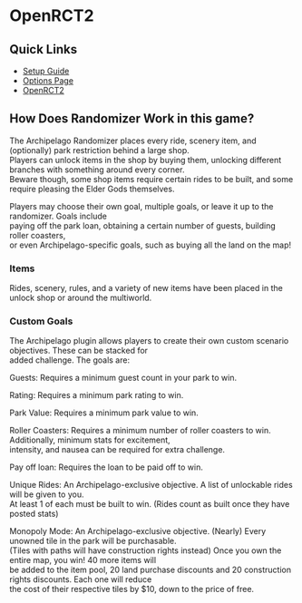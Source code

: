 # OpenRCT2

## Quick Links
- [Setup Guide](../tutorial/OpenRCT2/setup/en)
- [Options Page](../player-options)
- [OpenRCT2](https://openrct2.io/)

## How Does Randomizer Work in this game?

The Archipelago Randomizer places every ride, scenery item, and (optionally) park restriction behind a large shop.\
Players can unlock items in the shop by buying them, unlocking different branches with something around every corner.\
Beware though, some shop items require certain rides to be built, and some require pleasing the Elder Gods themselves.

Players may choose their own goal, multiple goals, or leave it up to the randomizer. Goals include \
paying off the park loan, obtaining a certain number of guests, building roller coasters, \
or even Archipelago-specific goals, such as buying all the land on the map!

### Items

Rides, scenery, rules, and a variety of new items have been placed in the unlock shop or around the multiworld. 


### Custom Goals

The Archipelago plugin allows players to create their own custom scenario objectives. These can be stacked for \
added challenge. The goals are:

Guests: Requires a minimum guest count in your park to win.

Rating: Requires a minimum park rating to win.

Park Value: Requires a minimum park value to win.

Roller Coasters: Requires a minimum number of roller coasters to win. Additionally, minimum stats for excitement, \
intensity, and nausea can be required for extra challenge.

Pay off loan: Requires the loan to be paid off to win.

Unique Rides: An Archipelago-exclusive objective. A list of unlockable rides will be given to you. \
At least 1 of each must be built to win. (Rides count as built once they have posted stats)

Monopoly Mode: An Archipelago-exclusive objective. (Nearly) Every unowned tile in the park will be purchasable. \
(Tiles with paths will have construction rights instead) Once you own the entire map, you win! 40 more items will\
be added to the item pool, 20 land purchase discounts and 20 construction rights discounts. Each one will reduce \
the cost of their respective tiles by $10, down to the price of free.
